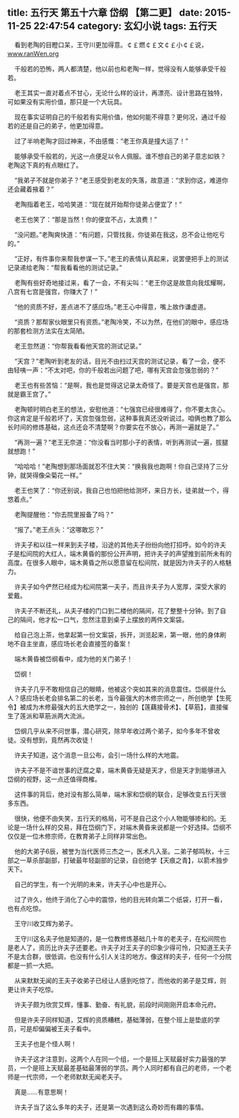 title: 五行天 第五十六章 岱纲 【第二更】
date: 2015-11-25 22:47:54
category: 玄幻小说
tags: 五行天
---
&nbsp;&nbsp;&nbsp;&nbsp;看到老陶的目瞪口呆，王守川更加得意。￠￡燃￠￡文￠￡小￠￡说，www.ranＷen.org

&nbsp;&nbsp;&nbsp;&nbsp;千般若的恐怖，两人都清楚，他以前也和老陶一样，觉得没有人能够承受千般若。

&nbsp;&nbsp;&nbsp;&nbsp;老王其实一直对着点不甘心，无论什么样的设计，再漂亮、设计思路在独特，可如果没有实用价值，那只是一个大玩具。

&nbsp;&nbsp;&nbsp;&nbsp;现在事实证明自己的千般若有实用价值，他如何能不得意？更何况，通过千般若的还是自己的弟子，他更加得意。

&nbsp;&nbsp;&nbsp;&nbsp;过了半响老陶才回过神来，不由感慨：“老王你真是撞大运了！”

&nbsp;&nbsp;&nbsp;&nbsp;能够承受千般若的，光这一点便足以令人佩服。谁不想自己的弟子意志如铁？老陶这下真的有点眼红了。

&nbsp;&nbsp;&nbsp;&nbsp;“我弟子不就是你弟子？”老王感受到老友的失落，故意道：“求到你这，难道你还会藏着掖着？”

&nbsp;&nbsp;&nbsp;&nbsp;老陶指着老王，哈哈笑道：“现在就开始帮你徒弟占便宜了！”

&nbsp;&nbsp;&nbsp;&nbsp;老王也笑了：“那是当然！你的便宜不占，太浪费！”

&nbsp;&nbsp;&nbsp;&nbsp;“没问题。”老陶爽快道：“有问题，只管找我，你徒弟在我这，总不会让他吃亏的。”

&nbsp;&nbsp;&nbsp;&nbsp;“正好，有件事你来帮我参谋一下。”老王的表情认真起来，说罢便把手上的测试记录递给老陶：“帮我看看他的测试记录。”

&nbsp;&nbsp;&nbsp;&nbsp;老陶有些好奇地接过来，看了一会，不有尖叫：“老王你这是故意向我炫耀啊，八宫有七宫是强宫，你赚大了！”

&nbsp;&nbsp;&nbsp;&nbsp;“他的资质不好，差点进不了感应场。”老王心中得意，嘴上故作谦虚道。

&nbsp;&nbsp;&nbsp;&nbsp;“资质？那帮家伙眼里只有资质。”老陶冷笑，不以为然，在他们的眼中，感应场的那套检测方法实在太简陋。

&nbsp;&nbsp;&nbsp;&nbsp;老王忽然道：“你帮我看看他天宫的测试记录。”

&nbsp;&nbsp;&nbsp;&nbsp;“天宫？”老陶听到老友的话，目光不由扫过天宫的测试记录，看了一会，便不由轻咦一声：“不太对吧，你的千般若出问题了吧，哪有天宫会忽强忽弱的？”

&nbsp;&nbsp;&nbsp;&nbsp;老王也有些苦恼：“是啊，我也是觉得这记录太奇怪了。要是天宫也是强宫，那就是霸王宫了。”

&nbsp;&nbsp;&nbsp;&nbsp;老陶顿时明白老王的想法，安慰他道：“七强宫已经很难得了，你不要太贪心。你这肯定是千般若坏了，天宫忽强忽弱，这种事我真还没听说过。咱俩也教了那么长时间的修炼基础，这点还会不清楚啊？你要实在不放心，再测一遍就是了。”

&nbsp;&nbsp;&nbsp;&nbsp;“再测一遍？”老王无奈道：“你没看当时那小子的表情，听到再测试一遍，拔腿就想跑！”

&nbsp;&nbsp;&nbsp;&nbsp;“哈哈哈！”老陶想到那场面就忍不住大笑：“换我我也跑啊！你自己坚持了三分钟，就哭得像朵菊花一样。”

&nbsp;&nbsp;&nbsp;&nbsp;老王也笑了：“你还别说，我自己也怕把他给测坏，来日方长，徒弟就一个，得悠着点。”

&nbsp;&nbsp;&nbsp;&nbsp;老陶提醒他：“你去院里报备了吗？”

&nbsp;&nbsp;&nbsp;&nbsp;“报了。”老王点头：“这哪敢忘？”

&nbsp;&nbsp;&nbsp;&nbsp;许夫子和以往一样来到夫子楼，沿途的其他夫子纷纷向他打招呼。如今的许夫子是松间院的大红人，端木黄昏的那份公开声明，把许夫子的声望推到前所未有的高度。在很多人眼中，端木黄昏之所以愿意留在松间院，就是因为许夫子的人格魅力。

&nbsp;&nbsp;&nbsp;&nbsp;许夫子如今俨然已经成为松间院第一夫子，而且许夫子为人宽厚，深受大家的爱戴。

&nbsp;&nbsp;&nbsp;&nbsp;许夫子不断还礼，从夫子楼的门口到二楼他的隔间，花了整整十分钟。到了自己的隔间，他才松一口气，忽然注意到桌子上摆放的两件文案袋。

&nbsp;&nbsp;&nbsp;&nbsp;给自己泡上茶，他拿起第一份文案袋，拆开，浏览起来，第一眼，他的身体刷地不自主坐直，感应场长老会直接签的备案！

&nbsp;&nbsp;&nbsp;&nbsp;端木黄昏被岱纲看中，成为他的关门弟子！

&nbsp;&nbsp;&nbsp;&nbsp;岱纲！

&nbsp;&nbsp;&nbsp;&nbsp;许夫子几乎不敢相信自己的眼睛，他被这个突如其来的消息震住。岱纲是什么人？感应场长老会排名第二的长老，当今最强大的木修宗师之一，所创绝学【生死令】被成为木修最强大的五大绝学之一，独创的【莲藕接骨术】、【草筋】，直接催生了莲派和草筋派两大流派。

&nbsp;&nbsp;&nbsp;&nbsp;岱纲几乎从来不问世事，潜心研究，除早年收过两个弟子，如今多年不曾收徒。没有想到，竟然再次收徒！

&nbsp;&nbsp;&nbsp;&nbsp;许夫子知道，这个消息一旦公布，会引一场什么样的大地震。

&nbsp;&nbsp;&nbsp;&nbsp;许夫子不是不谙世事的迂腐之辈，端木黄昏无疑是天才，但是天才到能够进入岱纲的视野，这一点还值得商榷。

&nbsp;&nbsp;&nbsp;&nbsp;这件事的背后，绝对没有那么简单，端木家和岱纲的联合，足够改变五行天很多东西。

&nbsp;&nbsp;&nbsp;&nbsp;很快，他便不由失笑，五行天的格局，可不是自己这个小人物能够掺和的。无论是一场什么样的交易，拜在岱纲门下，对端木黄昏来说都是一个好选择。岱纲不仅仅是一位木修宗师，在教育弟子上同样非常出色。

&nbsp;&nbsp;&nbsp;&nbsp;他的大弟子6辰，被誉为当代医师三杰之一，医术凡入圣。二弟子郁鸣秋，十三部之一草杀部副部，打破最年轻副部的记录，自创绝学【天痕之青】，以箭术独步天下。

&nbsp;&nbsp;&nbsp;&nbsp;自己的学生，有一个光明的未来，许夫子心中也是开心。

&nbsp;&nbsp;&nbsp;&nbsp;过了许久，他终于消化了心中的震惊，他的目光转向第二个纸袋，打开一看，也有点吃惊。

&nbsp;&nbsp;&nbsp;&nbsp;王守川收艾辉为弟子。

&nbsp;&nbsp;&nbsp;&nbsp;王守川这名夫子他是知道的，是一位教修炼基础几十年的老夫子，在松间院也是老人了，资历比许夫子还要老。许夫子对王夫子的印象少得可怜，只知道王夫子不是太合群，很低调，也没有什么引人关注的地方。像这样的夫子，任何一个分院都是一抓一大把。

&nbsp;&nbsp;&nbsp;&nbsp;从来默默无闻的王夫子收弟子已经让人感到吃惊了，而他收的弟子是艾辉，则更让许夫子吃惊。

&nbsp;&nbsp;&nbsp;&nbsp;许夫子颇为欣赏艾辉，懂事、勤奋、有礼貌，前段时间刚刚开启本命元府。

&nbsp;&nbsp;&nbsp;&nbsp;但是许夫子同样知道，艾辉的资质糟糕，基础薄弱，在整个班上是垫底的学员，可是却偏偏被王夫子看中。

&nbsp;&nbsp;&nbsp;&nbsp;王夫子也是个怪人啊！

&nbsp;&nbsp;&nbsp;&nbsp;许夫子这才注意到，这两个人在同一个组，一个是班上天赋最好实力最强的学员，一个是班上天赋最差基础最薄弱的学员。两个人同时都有自己的老师，一个老师是一代宗师，一个老师默默无闻老夫子。

&nbsp;&nbsp;&nbsp;&nbsp;真是……有意思啊！

&nbsp;&nbsp;&nbsp;&nbsp;许夫子当了这么多年的夫子，还是第一次遇到这么奇妙而有趣的事情。